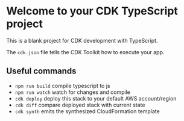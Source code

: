 # Welcome to your CDK TypeScript project

This is a blank project for CDK development with TypeScript.

The `cdk.json` file tells the CDK Toolkit how to execute your app.

## Useful commands

- `npm run build` compile typescript to js
- `npm run watch` watch for changes and compile
- `cdk deploy` deploy this stack to your default AWS account/region
- `cdk diff` compare deployed stack with current state
- `cdk synth` emits the synthesized CloudFormation template

